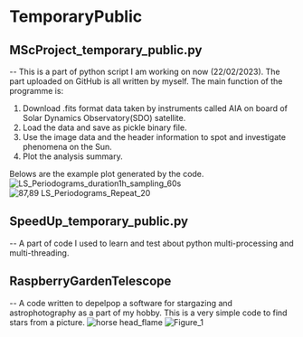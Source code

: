 # TemporaryPublic

## MScProject_temporary_public.py
-- This is a part of python script I am working on now (22/02/2023). The part uploaded on GitHub is all written by myself. The main function of the programme is:
1. Download .fits format data taken by instruments called AIA on board of Solar Dynamics Observatory(SDO) satellite.
2. Load the data and save as pickle binary file.
3. Use the image data and the header information to spot and investigate phenomena on the Sun.
4. Plot the analysis summary.

Belows are the example plot generated by the code.
![LS_Periodograms_duration1h_sampling_60s](https://user-images.githubusercontent.com/86774075/220648228-3b3a302b-7898-4cbd-b8cb-a159b88fe2aa.png)
![87,89 LS_Periodograms_Repeat_20](https://user-images.githubusercontent.com/86774075/220648646-3d61b35b-e38c-4dc2-8477-2c6cf1140a3f.png)

## SpeedUp_temporary_public.py
-- A part of code I used to learn and test about python multi-processing and multi-threading.

## RaspberryGardenTelescope
-- A code written to depelpop a software for stargazing and astrophotography as a part of my hobby. This is a very simple code to find stars from a picture.
![horse head_flame](https://user-images.githubusercontent.com/86774075/220660684-6122689e-7dc0-45ea-9d14-e40afea3fdb5.PNG)
![Figure_1](https://user-images.githubusercontent.com/86774075/220660702-b67483e9-86dc-4223-91fc-9932318b8ed3.png)


